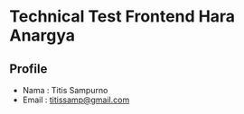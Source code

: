 # Technical Test Frontend Hara Anargya

## Profile 
* Nama : Titis Sampurno
* Email : titissamp@gmail.com
